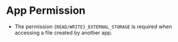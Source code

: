 # App Permission



+ The permission `{READ/WRITE}_EXTERNAL_STORAGE` is required when accessing a file created by another app.

 